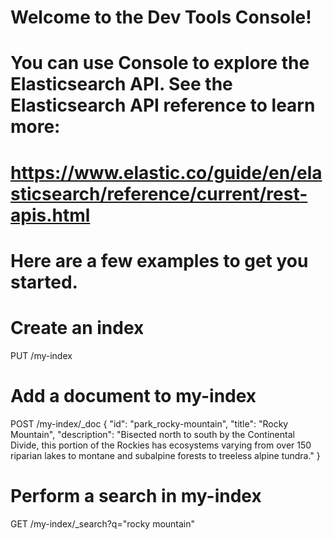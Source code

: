 # Welcome to the Dev Tools Console!
#
# You can use Console to explore the Elasticsearch API. See the Elasticsearch API reference to learn more:
# https://www.elastic.co/guide/en/elasticsearch/reference/current/rest-apis.html
#
# Here are a few examples to get you started.


# Create an index
PUT /my-index


# Add a document to my-index
POST /my-index/_doc
{
    "id": "park_rocky-mountain",
    "title": "Rocky Mountain",
    "description": "Bisected north to south by the Continental Divide, this portion of the Rockies has ecosystems varying from over 150 riparian lakes to montane and subalpine forests to treeless alpine tundra."
}


# Perform a search in my-index
GET /my-index/_search?q="rocky mountain"